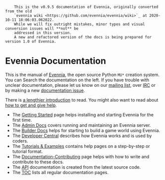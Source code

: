 ```important::

    This is the v0.9.5 documentation of Evennia, originally converted from the old
    `evennia wiki <https://github.com/evennia/evennia/wiki>`_ at 2020-10-11 18:06:03.062022.
    While we will fix outright mistakes, minor typos and visual conversion issues will **not** be 
    addressed in this version.
    A new and refactored version of the docs is being prepared for version 1.0 of Evennia.
```

# Evennia Documentation

This is the manual of [Evennia](http://www.evennia.com), the open source Python `MU*` creation
system.
You can Search the documentation on the left. If you have trouble with unclear documentation, please 
let us know on our [mailing list][group], over [IRC][chat] or by making a new [documentation issue](github:issue).

There is [a lengthier introduction](./Evennia-Introduction) to read. You might also want to read about
[how to get and give help](./How-To-Get-And-Give-Help).

- The [Getting Started](./Getting-Started) page helps installing and starting Evennia for the first
time.
- The [Admin Docs](./Administrative-Docs) covers running and maintaining an Evennia server.
- The [Builder Docs](./Builder-Docs) helps for starting to build a game world using Evennia.
- The [Developer Central](./Developer-Central) describes how Evennia works and is used by coders.
- The [Tutorials & Examples](./Tutorials) contains help pages on a step-by-step or tutorial format.
- The [Documentation-Contributing](./Contributing-Docs) page helps with how to write and contribute to these docs.
- The [API](./Evennia-API) documentation is created from the latest source code.
- The [TOC](./toc) lists all regular documentation pages.

[group]: https://groups.google.com/forum/#%21forum/evennia
[chat]: http://tinyurl.com/p22oofg
[icon_new]: https://raw.githubusercontent.com/wiki/evennia/evennia/images/bright4.png
[icon_admin]: https://raw.githubusercontent.com/wiki/evennia/evennia/images/speedometer26.png
[icon_builder]: https://raw.githubusercontent.com/wiki/evennia/evennia/images/toolbox3.png
[icon_devel]: https://raw.githubusercontent.com/wiki/evennia/evennia/images/technical.png
[icon_tutorial]: https://raw.githubusercontent.com/wiki/evennia/evennia/images/living1.png
[icon_API]: https://raw.githubusercontent.com/wiki/evennia/evennia/images/python3.png
